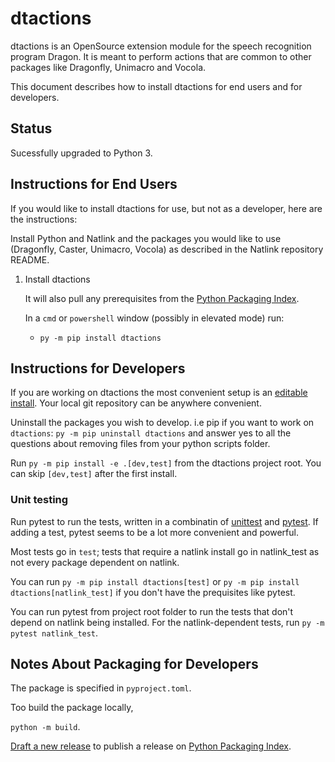 # dtactions

dtactions is an OpenSource extension module for the speech recognition program Dragon.
It is meant to perform actions that are common to other packages like Dragonfly, Unimacro and Vocola.

This document describes how to install dtactions for end users and for developers.

## Status
Sucessfully upgraded to Python 3.

## Instructions for End Users

If you would like to install dtactions for use, but not as a developer, here are the instructions:

Install Python and Natlink and the packages you would like to use (Dragonfly, Caster, Unimacro, Vocola) as described in the Natlink repository README.
   

1. Install dtactions
   
   It will also pull any prerequisites from the [Python Packaging Index](https://pypi.org/).

   In a `cmd` or `powershell` window (possibly in elevated mode) run:
   - `py -m pip install dtactions`
   

## Instructions for Developers

If you are working on dtactions the most convenient setup is an [editable install](https://peps.python.org/pep-0660/).  Your local git repository can be anywhere convenient. 

Uninstall the packages you wish to develop. i.e pip if you want to work on `dtactions`:
  `py -m pip uninstall dtactions` and answer yes to all the questions about removing files from your python scripts folder.

Run `py -m pip install -e .[dev,test]`  from the dtactions project root.  You can skip `[dev,test]` after the first install.


### Unit testing
Run pytest to run the tests, written in a combinatin of [unittest](https://docs.python.org/3/library/unittest.html) 
and [pytest](https://docs.pytest.org/).  If adding a test, pytest seems to be a lot more convenient and powerful.

Most tests go in `test`;  tests that require a natlink install go in natlink_test as not every package dependent on natlink.  

You can run `py -m pip install dtactions[test]` or `py -m pip install dtactions[natlink_test]` if you don't have the prequisites like pytest.  

You can run pytest from project root folder to run the tests that don't depend on natlink being installed.  For the natlink-dependent tests, run 
`py -m pytest natlink_test`.  

## Notes About Packaging for Developers

The package is specified in `pyproject.toml`. 

Too build the package locally, 

`python -m build`.

[Draft a new release](https://github.com/dictation-toolbox/unimacro/releases) to publish a release on [Python Packaging Index](https://pypi.org/). 
